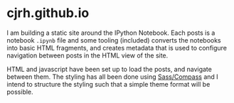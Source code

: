 # cjrh.github.io

I am building a static site around the IPython Notebook.  Each posts is a notebook `.ipynb` file and 
some tooling (included) converts the notebooks into basic HTML fragments, and creates metadata that
is used to configure navigation between posts in the HTML view of the site. 

HTML and javascript have been set up to load the posts, and navigate between them. The styling has
all been done using [Sass/Compass](http://compass-style.org/) and I intend to structure the styling
such that a simple theme format will be possible.
